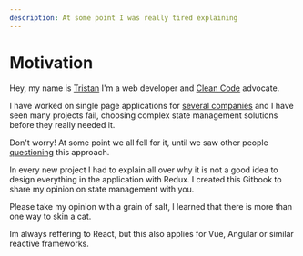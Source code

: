 ```yaml
---
description: At some point I was really tired explaining
---
```


# Motivation

Hey, my name is [Tristan](https://github.com/firsttris) I'm a web developer and [Clean Code](https://www.youtube.com/watch?v=UjhX2sVf0eg) advocate.

I have worked on single page applications for [several companies](https://firsttris.github.io/gatsby-cv/) and I have seen many projects fail, choosing complex state management solutions before they really needed it.

Don't worry! At some point we all fell for it, until we saw other people [questioning](https://youtu.be/Q54YDGC_t3Y?t=357) this approach.

In every new project I had to explain all over why it is not a good idea to design everything in the application with Redux. I created this Gitbook to share my opinion on state management with you.

Please take my opinion with a grain of salt, I learned that there is more than one way to skin a cat.

Im always reffering to React, but this also applies for Vue, Angular or similar reactive frameworks.

